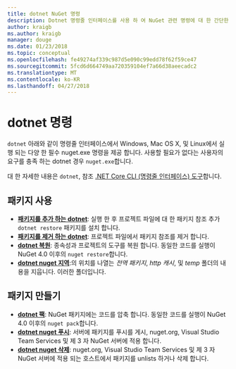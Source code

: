 ```yaml
---
title: dotnet NuGet 명령
description: Dotnet 명령줄 인터페이스를 사용 하 여 NuGet 관련 명령에 대 한 간단한 참조 합니다.
author: kraigb
ms.author: kraigb
manager: douge
ms.date: 01/23/2018
ms.topic: conceptual
ms.openlocfilehash: fe49274af339c987d5e090c99edd78f62f59ce47
ms.sourcegitcommit: 5fcd6d664749aa720359104ef7a66d38aeecadc2
ms.translationtype: MT
ms.contentlocale: ko-KR
ms.lasthandoff: 04/27/2018
---
```

# <a name="dotnet-commands"></a>dotnet 명령

`dotnet` 아래와 같이 명령줄 인터페이스에서 Windows, Mac OS X, 및 Linux에서 실행 되는 다양 한 필수 nuget.exe 명령을 제공 합니다. 사용할 필요가 없다는 사용자의 요구를 충족 하는 dotnet 경우 `nuget.exe`합니다.

대 한 자세한 내용은 `dotnet`, 참조 [.NET Core CLI (명령줄 인터페이스) 도구](/dotnet/core/tools/?tabs=netcore2x)합니다.

## <a name="package-consumption"></a>패키지 사용

- [**패키지를 추가 하는 dotnet**](/dotnet/core/tools/dotnet-add-package): 실행 한 후 프로젝트 파일에 대 한 패키지 참조 추가 `dotnet restore` 패키지를 설치 합니다.
- [**패키지를 제거 하는 dotnet**](/dotnet/core/tools/dotnet-remove-package): 프로젝트 파일에서 패키지 참조를 제거 합니다.
- [**dotnet 복원**](/dotnet/core/tools/dotnet-restore?tabs=netcore2x): 종속성과 프로젝트의 도구를 복원 합니다. 동일한 코드를 실행이 NuGet 4.0 이후의 `nuget restore`합니다.
- [**dotnet nuget 지역**](/dotnet/core/tools/dotnet-nuget-locals):의 위치를 나열는 *전역 패키지*, *http 캐시*, 및 *temp* 폴더의 내용을 지웁니다. 이러한 폴더입니다.

## <a name="package-creation"></a>패키지 만들기

- [**dotnet 팩**](/dotnet/core/tools/dotnet-pack?tabs=netcore2x): NuGet 패키지에는 코드를 압축 합니다. 동일한 코드를 실행이 NuGet 4.0 이후의 `nuget pack`합니다.
- [**dotnet nuget 푸시**](/dotnet/core/tools/dotnet-nuget-push): 서버에 패키지를 푸시를 게시, nuget.org, Visual Studio Team Services 및 제 3 자 NuGet 서버에 적용 합니다.
- [**dotnet nuget 삭제**](/dotnet/core/tools/dotnet-nuget-delete): nuget.org, Visual Studio Team Services 및 제 3 자 NuGet 서버에 적용 되는 호스트에서 패키지를 unlists 하거나 삭제 합니다.
